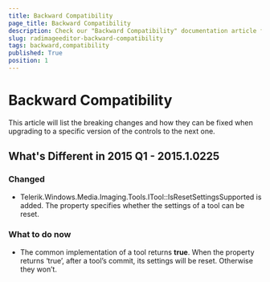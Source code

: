 ```yaml
---
title: Backward Compatibility
page_title: Backward Compatibility
description: Check our "Backward Compatibility" documentation article for the RadImageEditor WPF control.
slug: radimageeditor-backward-compatibility
tags: backward,compatibility
published: True
position: 1
---
```


# Backward Compatibility


This article will list the breaking changes and how they can be fixed when upgrading to a specific version of the controls to the next one.

## What's Different in 2015 Q1 - 2015.1.0225

### Changed

* Telerik.Windows.Media.Imaging.Tools.ITool::IsResetSettingsSupported is added. The property specifies whether the settings of a tool can be reset. 


### What to do now

* The common implementation of a tool returns __true__. When the property returns ‘true’, after a tool’s commit, its settings will be reset. Otherwise they won’t.